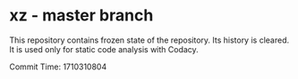 # xz - master branch

This repository contains frozen state of the repository.
Its history is cleared. It is used only for static code
analysis with Codacy.

Commit Time: 1710310804